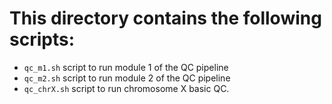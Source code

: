# This directory contains the following scripts:

* `qc_m1.sh` script to run module 1 of the QC pipeline
* `qc_m2.sh` script to run module 2 of the QC pipeline
* `qc_chrX.sh` script to run chromosome X basic QC.
